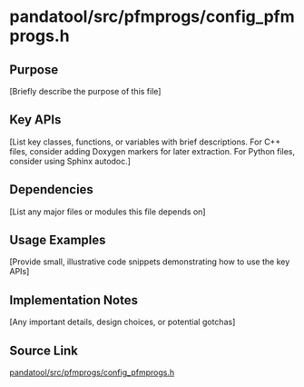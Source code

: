 # pandatool/src/pfmprogs/config_pfmprogs.h

## Purpose
[Briefly describe the purpose of this file]

## Key APIs
[List key classes, functions, or variables with brief descriptions.
For C++ files, consider adding Doxygen markers for later extraction.
For Python files, consider using Sphinx autodoc.]

## Dependencies
[List any major files or modules this file depends on]

## Usage Examples
[Provide small, illustrative code snippets demonstrating how to use the key APIs]

## Implementation Notes
[Any important details, design choices, or potential gotchas]

## Source Link
[pandatool/src/pfmprogs/config_pfmprogs.h](link_to_source_repository/pandatool/src/pfmprogs/config_pfmprogs.h)
